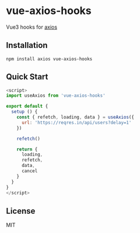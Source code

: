 # vue-axios-hooks

Vue3 hooks for [axios]

## Installation

`npm install axios vue-axios-hooks`

## Quick Start

```js
<script>
import useAxios from 'vue-axios-hooks'

export default {
  setup () {
    const { refetch, loading, data } = useAxios({
      url: 'https://reqres.in/api/users?delay=1'
    })

    refetch()

    return {
      loading,
      refetch,
      data,
      cancel
    }
  }
}
</script>
```

## License

MIT

[axios]: https://github.com/axios/axios